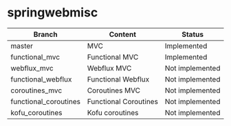 # springwebmisc

Branch | Content | Status
--- | --- | ---
master | MVC | Implemented
functional_mvc | Functional MVC | Implemented
webflux_mvc | Webflux MVC | Not implemented
functional_webflux | Functional Webflux | Not implemented 
coroutines_mvc | Coroutines MVC | Not implemented
functional_coroutines | Functional Coroutines | Not implemented
kofu_coroutines | Kofu coroutines | Not implemented  